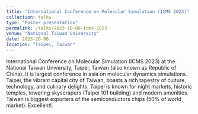 ```yaml
---
title: "International Conference on Molecular Simulation (ICMS 2023)"
collection: talks
type: "Poster presentation"
permalink: /talks/2023-10-06-icms-2023
venue: "National Taiwan University"
date: 2023-10-06
location: "Taipei, Taiwan"
---
```


International Conference on Molecular Simulation (ICMS 2023) at the National Taiwan University, Taipei, Taiwan (also known as Republic of China). It is largest conference in asia on molecular dynamics simulations. Taipei, the vibrant capital city of Taiwan, boasts a rich tapestry of culture, technology, and culinary delights.  Taipei is known for night markets, historic temples, towering skyscrapers (Taipei 101 building) and modern amenities. Taiwan is biggest exporters of the semiconductors chips (50% of world market). Excellent!.
